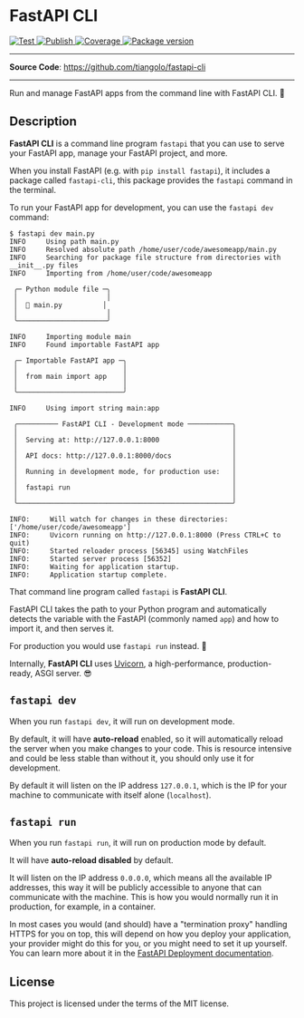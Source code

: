 # FastAPI CLI

<a href="https://github.com/tiangolo/fastapi-cli/actions/workflows/test.yml" target="_blank">
    <img src="https://github.com/tiangolo/fastapi-cli/actions/workflows/test.yml/badge.svg" alt="Test">
</a>
<a href="https://github.com/tiangolo/fastapi-cli/actions/workflows/publish.yml" target="_blank">
    <img src="https://github.com/tiangolo/fastapi-cli/actions/workflows/publish.yml/badge.svg" alt="Publish">
</a>
<a href="https://coverage-badge.samuelcolvin.workers.dev/redirect/tiangolo/fastapi-cli" target="_blank">
    <img src="https://coverage-badge.samuelcolvin.workers.dev/tiangolo/fastapi-cli.svg" alt="Coverage">
<a href="https://pypi.org/project/fastapi-cli" target="_blank">
    <img src="https://img.shields.io/pypi/v/fastapi-cli?color=%2334D058&label=pypi%20package" alt="Package version">
</a>

---

**Source Code**: <a href="https://github.com/tiangolo/fastapi-cli" target="_blank">https://github.com/tiangolo/fastapi-cli</a>

---

Run and manage FastAPI apps from the command line with FastAPI CLI. 🚀

## Description

**FastAPI CLI** is a command line program `fastapi` that you can use to serve your FastAPI app, manage your FastAPI project, and more.

When you install FastAPI (e.g. with `pip install fastapi`), it includes a package called `fastapi-cli`, this package provides the `fastapi` command in the terminal.

To run your FastAPI app for development, you can use the `fastapi dev` command:

<div class="termy">

```console
$ fastapi dev main.py
INFO     Using path main.py
INFO     Resolved absolute path /home/user/code/awesomeapp/main.py
INFO     Searching for package file structure from directories with __init__.py files
INFO     Importing from /home/user/code/awesomeapp

 ╭─ Python module file ─╮
 │                      │
 │  🐍 main.py          │
 │                      │
 ╰──────────────────────╯

INFO     Importing module main
INFO     Found importable FastAPI app

 ╭─ Importable FastAPI app ─╮
 │                          │
 │  from main import app    │
 │                          │
 ╰──────────────────────────╯

INFO     Using import string main:app

 ╭────────── FastAPI CLI - Development mode ───────────╮
 │                                                     │
 │  Serving at: http://127.0.0.1:8000                  │
 │                                                     │
 │  API docs: http://127.0.0.1:8000/docs               │
 │                                                     │
 │  Running in development mode, for production use:   │
 │                                                     │
 │  fastapi run                                        │
 │                                                     │
 ╰─────────────────────────────────────────────────────╯

INFO:     Will watch for changes in these directories: ['/home/user/code/awesomeapp']
INFO:     Uvicorn running on http://127.0.0.1:8000 (Press CTRL+C to quit)
INFO:     Started reloader process [56345] using WatchFiles
INFO:     Started server process [56352]
INFO:     Waiting for application startup.
INFO:     Application startup complete.
```

</div>

That command line program called `fastapi` is **FastAPI CLI**.

FastAPI CLI takes the path to your Python program and automatically detects the variable with the FastAPI (commonly named `app`) and how to import it, and then serves it.

For production you would use `fastapi run` instead. 🚀

Internally, **FastAPI CLI** uses <a href="" class="external-link" target="_blank">Uvicorn</a>, a high-performance, production-ready, ASGI server. 😎

## `fastapi dev`

When you run `fastapi dev`, it will run on development mode.

By default, it will have **auto-reload** enabled, so it will automatically reload the server when you make changes to your code. This is resource intensive and could be less stable than without it, you should only use it for development.

By default it will listen on the IP address `127.0.0.1`, which is the IP for your machine to communicate with itself alone (`localhost`).

## `fastapi run`

When you run `fastapi run`, it will run on production mode by default.

It will have **auto-reload disabled** by default.

It will listen on the IP address `0.0.0.0`, which means all the available IP addresses, this way it will be publicly accessible to anyone that can communicate with the machine. This is how you would normally run it in production, for example, in a container.

In most cases you would (and should) have a "termination proxy" handling HTTPS for you on top, this will depend on how you deploy your application, your provider might do this for you, or you might need to set it up yourself. You can learn more about it in the <a href="https://fastapi.tiangolo.com/deployment/" class="external-link" target="_blank">FastAPI Deployment documentation</a>.

## License

This project is licensed under the terms of the MIT license.
